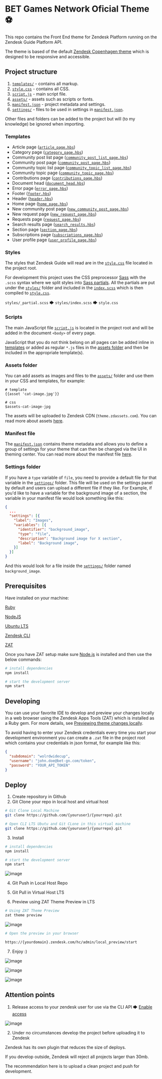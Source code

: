 # BET Games Network Oficial Theme ⚽

This repo contains the Front End theme for Zendesk Platform running on the Zendesk Guide Platform API.

The theme is based of the default [Zendesk Copenhagen theme](https://github.com/zendesk/copenhagen_theme) which is designed to be responsive and accessible.

## Project structure

1. [`templates/`](#templates) - contains all markup.
2. [`style.css`](#styles) - contains all CSS.
3. [`script.js`](#scripts) - main script file.
4. [`assets/`](#assets-folder) - assets such as scripts or fonts.
5. [`manifest.json`](#manifest-file) - project metadata and settings.
6. [`settings/`](#settings-folder) - files to be used in settings in [`manifest.json`](manifest.json).

Other files and folders can be added to the project but will (to my knowledge) be ignored when importing.

### Templates

- Article page ([`article_page.hbs`](templates/article_page.hbs))
- Category page ([`category_page.hbs`](templates/category_page.hbs))
- Community post list page ([`community_post_list_page.hbs`](templates/community_post_list_page.hbs))
- Community post page ([`community_post_page.hbs`](templates/community_post_page.hbs))
- Community topic list page ([`community_topic_list_page.hbs`](templates/community_topic_list_page.hbs))
- Community topic page ([`community_topic_page.hbs`](templates/community_topic_page.hbs))
- Contributions page ([`contributions_page.hbs`](templates/contributions_page.hbs))
- Document head ([`document_head.hbs`](templates/document_head.hbs))
- Error page ([`error_page.hbs`](templates/error_page.hbs))
- Footer ([`footer.hbs`](templates/footer.hbs))
- Header ([`header.hbs`](templates/header.hbs))
- Home page ([`home_page.hbs`](templates/home_page.hbs))
- New community post page ([`new_community_post_page.hbs`](templates/new_community_post_page.hbs))
- New request page ([`new_request_page.hbs`](templates/new_request_page.hbs))
- Requests page ([`request_page.hbs`](templates/request_page.hbs))
- Search results page ([`search_results.hbs`](templates/search_results.hbs))
- Section page ([`section_page.hbs`](templates/section_page.hbs))
- Subscriptions page ([`subscriptions_page.hbs`](templates/subscriptions_page.hbs))
- User profile page ([`user_profile_page.hbs`](templates/user_profile_page.hbs))

### Styles

The styles that Zendesk Guide will read are in the [`style.css`](style.css) file located in the project root.

For development this project uses the CSS preprocessor [Sass](https://sass-lang.com/) with the `.scss` syntax where we split styles into [Sass partials](https://sass-lang.com/guide#topic-4). All the partials are put under the [`styles/`](styles/) folder and included in the [`index.scss`](styles/index.scss) which is then compiled to [`style.css`](style.css).

`styles/_partial.scss` 🡆 `styles/index.scss` 🡆 `style.css`

### Scripts

The main JavaScript file [`script.js`](script.js) is located in the project root and will be added in the document `<body>` of every page.

JavaScript that you do not think belong on all pages can be added inline in [templates](#templates) or added as regular `*.js` files in the [assets folder](#assets-folder) and then be included in the appropriate template(s).

### Assets folder

You can add assets as images and files to the [`assets/`](assets/) folder and use them in your CSS and templates, for example:

```
# template
{{asset 'cat-image.jpg'}}

# css
$assets-cat-image-jpg
```

The assets will be uploaded to Zendesk CDN (`theme.zdassets.com`). You can read more about assets [here](https://support.zendesk.com/hc/en-us/articles/115012399428).

### Manifest file

The [`manifest.json`](manifest.json) contains theme metadata and allows you to define a group of settings for your theme that can then be changed via the UI in theming center.
You can read more about the manifest file [here](https://support.zendesk.com/hc/en-us/articles/115012547687).

### Settings folder

If you have a `type` variable of `file`, you need to provide a default file for that variable in the [`settings/`](settings/) folder. This file will be used on the settings panel by default and users can upload a different file if they like.
For Example, if you'd like to have a variable for the background image of a section, the variable in your manifest file would look something like this:

```json
{
  ...
  "settings": [{
    "label": "Images",
    "variables": [{
      "identifier": "background_image",
      "type": "file",
      "description": "Background image for X section",
      "label": "Background image",
    }]
  }]
}
```

And this would look for a file inside the [`settings/`](settings/) folder named `background_image`.

## Prerequisites

Have installed on your machine:

[Ruby](https://www.ruby-lang.org/pt/downloads/)

[NodeJS](https://nodejs.org/en/download/?utm_source=blog)

[Ubuntu LTS](https://ubuntu.com/download/desktop)

[Zendesk CLI](https://developer.zendesk.com/documentation/apps/getting-started/using-zcli/)

[ZAT](https://developer.zendesk.com/documentation/apps/zendesk-app-tools-zat/zat-commands/)

Once you have ZAT setup make sure [Node.js](https://nodejs.org/) is installed and then use the below commands:

```bash
# install dependencies
npm install

# start the development server
npm start
```

## Developing

You can use your favorite IDE to develop and preview your changes locally in a web browser using the Zendesk Apps Tools (ZAT) which is installed as a Ruby gem. For more details, see [Previewing theme changes locally](https://support.zendesk.com/hc/en-us/articles/115012793547).

To avoid having to enter your Zendesk credentials every time you start your development environment you can create a `.zat` file in the project root which contains your credentials in json format, for example like this:

```json
{
  "subdomain": "wolrdwidecup",
  "username": "john.doe@bet-gn.com/token",
  "password": "YOUR_API_TOKEN"
}
```
## Deploy 

1. Create repository in Github
2. Git Clone your repo in local host and virtual host 

```bash
# Git Clone Local Machine
git clone https://github.com/{youruser}/{yourrepo}.git

# Open CLI LTS Ubutu and Git CLone in this virtual machine
git clone https://github.com/{youruser}/{yourrepo}.git
```
3. Install

```bash
# install dependencies
npm install

# start the development server
npm start
```

![image](https://user-images.githubusercontent.com/74793499/224885853-08e2214a-3935-4c5c-bda2-defe752000e1.png)

4. Git Push in Local Host Repo
5. Git Pull in Virtual Host LTS

6. Preview using ZAT Theme Preview in LTS

```bash
# Using ZAT Theme Preview
zat theme preview
```
![image](https://user-images.githubusercontent.com/74793499/224886491-d1983c5f-4639-4fc7-9521-3521150c9a2c.png)

```bash
# Open the preview in your browser

https://{yourdomain}.zendesk.com/hc/admin/local_preview/start
```
7. Enjoy :)

![image](https://user-images.githubusercontent.com/74793499/224886699-e4c3ea56-60b2-4c8b-968d-d50e18015d74.png)

![image](https://user-images.githubusercontent.com/74793499/224887669-d7d7e55f-0847-43bb-bf07-1317aae8b532.png)

![image](https://user-images.githubusercontent.com/74793499/224888058-7ab03c22-78dc-4554-8022-31713692044d.png)


## Attention points

1. Release access to your zendesk user for use via the CLI API 🡆 [Enable access](https://developer.zendesk.com/documentation/apps/getting-started/using-zcli/)

![image](https://user-images.githubusercontent.com/74793499/224887245-680c1c76-522a-4a2f-a2ea-0077a83b67c0.png)

2. Under no circumstances develop the project before uploading it to Zendesk

Zendesk has its own plugin that reduces the size of deploys.

If you develop outside, Zendesk will reject all projects larger than 30mb.

The recommendation here is to upload a clean project and push for development.





